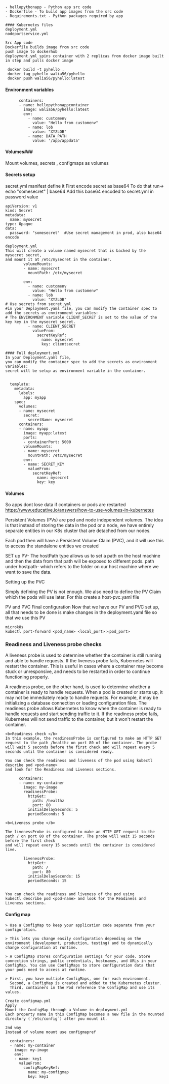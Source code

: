 #####
```
- hellopythonapp - Python app src code
- Dockerfile - To build app images from the src code
- Requirements.txt - Python packages required by app
```

```
#### Kubernetes files
deployment.yml
nodeportservice.yml
```


```
Src App code
Dockerfile builds image from src code
push image to dockerhub
deployment.yml spins container with 2 replicas from docker image built in step and pulls docker image
```

```
 docker build -t pyhello .
 docker tag pyhello walia56/pyhello
 docker push walia56/pyhello:latest
```
#### Environment variables ###

``` 
      containers:
      - name: hellopythonappcontainer
        image: walia56/pyhello:latest
        env:
          - name: customenv
            value: "Hello from customenv"
          - name: lob
            value: "XYZLOB"
          - name: DATA_PATH
            value: '/app/appdata'
```
#### Volumes###
<p>
Mount volumes, secrets , configmaps as volumes
</p>

#### Secrets setup
<p>
secret.yml manifest define it
First encode secret as base64
To do that run-> echo "somesecret" | base64
Add this base64 encoded to secret.yml in password value
</p>

```
apiVersion: v1
kind: Secret
metadata:
  name: mysecret
type: Opaque
data:
  password: "somesecret"  #Use secret management in prod, also base64 encode
```

```
deployment.yml
This will create a volume named mysecret that is backed by the mysecret secret, 
and mount it at /etc/mysecret in the container.
        volumeMounts:
        - name: mysecret  
          mountPath: /etc/mysecret
```

```
        env:
          - name: customenv
            value: "Hello from customenv"
          - name: lob
            value: "XYZLOB"
# Use secrets from secret.yml 
#in your Deployment.yaml file, you can modify the container spec to add the secrets as environment variables:
# The ENVIRONMENT variable CLIENT_SECRET is set to the value of the key key in the mysecret secret.          
          - name: CLIENT_SECRET
            valueFrom:
              secretKeyRef:
                name: mysecret
                key: clientsecret
```

```
#### Full deployment.yml
In your Deployment.yaml file, 
you can modify the container spec to add the secrets as environment variables:
secret will be setup as environment variable in the container.


  template:
    metadata:
      labels:
        app: myapp
    spec:
      volumes:
      - name: mysecret
        secret:
          secretName: mysecret
      containers:
      - name: myapp
        image: myapp:latest
        ports:
        - containerPort: 5000
        volumeMounts:
        - name: mysecret
          mountPath: /etc/mysecret
        env:
        - name: SECRET_KEY
          valueFrom:
            secretKeyRef:
              name: mysecret
              key: key
```        

#### Volumes
So apps dont lose data if containers or pods are restarted
https://www.educative.io/answers/how-to-use-volumes-in-kubernetes 
<p>
Persistent Volumes (PVs) are pod and node independent volumes.
The idea is that instead of storing the data in the pod or a node, 
we have entirely separate entities in our K8s cluster that are detached from our nodes.

Each pod then will have a Persistent Volume Claim (PVC), and it will use this to access the standalone entities we created
</p>

<p>
SET up PV-
The hostPath type allows us to set a path on the host machine
and then the data from that path will be exposed to different pods.
path under hostpath- which refers to the folder on our host machine where we want to save the data.
</p>

<p>
Setting up the PVC

Simply defining the PV is not enough. 
We also need to define the PV Claim which the pods will use later. 
For this create a host-pvc.yaml file 
</p>


<p>
PV and PVC
Final configuration
Now that we have our PV and PVC set up, 
all that needs to be done is make changes in the deployment.yaml file so that we use this PV
</p>


```
microk8s
kubectl port-forward <pod_name> <local_port>:<pod_port> 
```

### Readiness and Liveness probe checks

<p>
A liveness probe is used to determine whether the container is still running 
and able to handle requests. If the liveness probe fails,
Kubernetes will restart the container. 
This is useful in cases where a container may become stuck or unresponsive, 
and needs to be restarted in order to continue functioning properly.
</p>

<p>
A readiness probe, on the other hand, is used to determine 
whether a container is ready to handle requests. 
When a pod is created or starts up, 
it may not be immediately ready to handle requests. 
For example, it may be initializing a database connection or loading configuration files. 
The readiness probe allows Kubernetes to know when the container is ready to handle requests and start sending traffic to it.
If the readiness probe fails, Kubernetes will not send traffic to the container, but it won't restart the container.
</p>


```
<b>Readiness check </b>
In this example, the readinessProbe is configured to make an HTTP GET request to the path /healthz on port 80 of the container. The probe will wait 5 seconds before the first check and will repeat every 5 seconds until the container is considered ready.

You can check the readiness and liveness of the pod using kubectl describe pod <pod-name> 
and look for the Readiness and Liveness sections.

      containers:
      - name: my-container
        image: my-image
        readinessProbe:
          httpGet:
            path: /healthz
            port: 80
          initialDelaySeconds: 5
          periodSeconds: 5
```

```
<b>Liveness probe </b>

The livenessProbe is configured to make an HTTP GET request to the path / on port 80 of the container. The probe will wait 15 seconds before the first check 
and will repeat every 15 seconds until the container is considered live.

        livenessProbe:
          httpGet:
            path: /
            port: 80
          initialDelaySeconds: 15
          periodSeconds: 15


You can check the readiness and liveness of the pod using 
kubectl describe pod <pod-name> and look for the Readiness and Liveness sections.
```

#### Config map
```
> Use a ConfigMap to keep your application code separate from your configuration.

> This lets you change easily configuration depending on the environment (development, production, testing) and to dynamically change configuration at runtime.

> A ConfigMap stores configuration settings for your code. Store connection strings, public credentials, hostnames, and URLs in your ConfigMap. You can use ConfigMaps to store configuration data that your pods need to access at runtime.

> First, you have multiple ConfigMaps, one for each environment.
  Second, a ConfigMap is created and added to the Kubernetes cluster.
  Third, containers in the Pod reference the ConfigMap and use its values.

Create configmap.yml
Apply
Mount the ConfigMap through a Volume in deployment.yml
Each property name in this ConfigMap becomes a new file in the mounted directory (`/etc/config`) after you mount it.
 
2nd way
Instead of volume mount use configmapref

  containers:
  - name: my-container
    image: my-image
    env:
    - name: key1
      valueFrom:
        configMapKeyRef:
          name: my-configmap
          key: key1
```